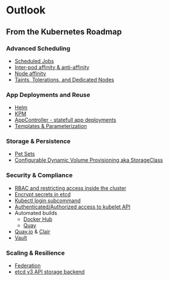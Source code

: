 # Outlook

## From the Kubernetes Roadmap

### Advanced Scheduling

- [Scheduled Jobs](http://kubernetes.io/docs/user-guide/scheduled-jobs/)
- [Inter-pod affinity & anti-affinity](https://github.com/kubernetes/kubernetes/blob/master/docs/design/podaffinity.md)
- [Node affinity](http://kubernetes.io/docs/user-guidenode-selection/#alpha-feature-in-kubernetes-v12-node-affinity)
- [Taints, Tolerations, and Dedicated Nodes](https://github.com/kubernetes/kubernetes/blob/release-1.4/docs/design/taint-toleration-dedicated.md)

### App Deployments and Reuse

- [Helm](http://blog.kubernetes.io/2016/10/helm-charts-making-it-simple-to-package-and-deploy-apps-on-kubernetes.html)
- [KPM](https://github.com/coreos/kpm)
- [AppController - statefull app deployments](https://github.com/Mirantis/k8s-AppController)
- [Templates & Parameterization](https://github.com/kubernetes/kubernetes/blob/master/docs/proposals/templates.md)

### Storage & Persistence

- [Pet Sets](http://kubernetes.io/docs/user-guide/petset/)
- [Configurable Dynamic Volume Provisioning aka StorageClass](https://github.com/kubernetes/kubernetes/blob/master/docs/proposals/volume-provisioning.md)

### Security & Compliance

- [RBAC and restricting access inside the cluster](https://github.com/TremoloSecurity/wiki/blob/master/kubernetes.md)  
- [Encrypt secrets in etcd](https://github.com/kubernetes/features/issues/92)
- [Kubectl login subcommand](https://github.com/kubernetes/kubernetes/blob/master/docs/proposals/kubectl-login.md)
- [Authenticated/Authorized access to kubelet API](https://github.com/kubernetes/kubernetes/blob/master/docs/proposals/kubelet-auth.md)
- Automated builds
    - [Docker Hub](https://docs.docker.com/docker-hub/builds/)
    - [Quay](https://tectonic.com/quay-enterprise/docs/latest/build-support.html)
- [Quay.io](https://quay.io/) & [Clair](https://coreos.com/blog/vulnerability-analysis-for-containers/)
- [Vault](https://www.vaultproject.io/)

### Scaling & Resilience

- [Federation](https://github.com/kubernetes/kubernetes/blob/master/docs/proposals/federation.md)
- [etcd v3 API storage backend](https://github.com/kubernetes/kubernetes/issues/22448)